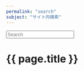 ```yaml
---
permalink: "search"
subject: "サイト内検索"
---
```


<link href="/asset/css/search.css" rel="stylesheet">
<script src="/asset/js/search.js"></script>

<form action="/search.html" method="get">
  <input type="search" name="q" placeholder="Search"/>
</form>

<div id="matchedList">
  <h1>{{ page.title }}</h1>
</div>

<!--
<aside id="tagList">
  <h1>{% if page.language == 'en' %}Tags{% else %}タグ一覧{% endif %}</h1>
  <ul>
    {% capture tagNamesString %}{% for tag in site.tags %}{{ tag[0] }}{% unless forloop.last %},{% endunless %}{% endfor %}{% endcapture %}
    {% assign sortedTagNames = tagNamesString | split:',' | sort %}
    {% for tagName in sortedTagNames %}
    <li><a href="/search?q=%5B{{ tagName }}%5D">{{ tagName }}<span>[{{ site.tags[tagName].size }}]</span></a></li>
    {% endfor %}
  </ul>
</aside>
-->
